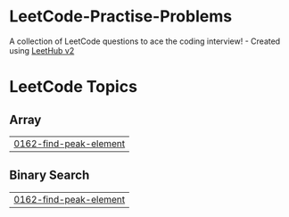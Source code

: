 # LeetCode-Practise-Problems
A collection of LeetCode questions to ace the coding interview! - Created using [LeetHub v2](https://github.com/arunbhardwaj/LeetHub-2.0)

<!---LeetCode Topics Start-->
# LeetCode Topics
## Array
|  |
| ------- |
| [0162-find-peak-element](https://github.com/CChangala/LeetCode-Practise-Problems/tree/master/0162-find-peak-element) |
## Binary Search
|  |
| ------- |
| [0162-find-peak-element](https://github.com/CChangala/LeetCode-Practise-Problems/tree/master/0162-find-peak-element) |
<!---LeetCode Topics End-->